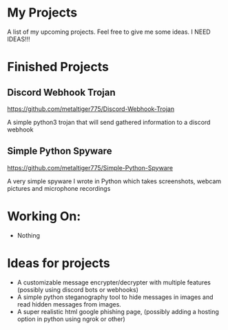 # My Projects
A list of my upcoming projects. Feel free to give me some ideas. I NEED IDEAS!!!


# Finished Projects

## Discord Webhook Trojan
https://github.com/metaltiger775/Discord-Webhook-Trojan

A simple python3 trojan that will send gathered information to a discord webhook

## Simple Python Spyware
https://github.com/metaltiger775/Simple-Python-Spyware

A very simple spyware I wrote in Python which takes screenshots, webcam pictures and microphone recordings


# Working On:
- Nothing


# Ideas for projects
- A customizable message encrypter/decrypter with multiple features (possibly using discord bots or webhooks)
- A simple python steganography tool to hide messages in images and read hidden messages from images.
- A super realistic html google phishing page, (possibly adding a hosting option in python using ngrok or other)
